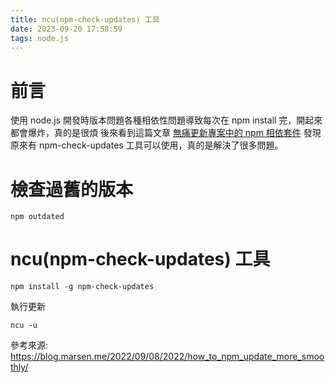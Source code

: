 ```yaml
---
title: ncu(npm-check-updates) 工具
date: 2023-09-20 17:58:59
tags: node.js
---
```


# 前言
使用 node.js 開發時版本問題各種相依性問題導致每次在 npm install 完，開起來都會爆炸，真的是很煩
後來看到這篇文章 [無痛更新專案中的 npm 相依套件](https://blog.marsen.me/2022/09/08/2022/how_to_npm_update_more_smoothly/)
發現原來有  npm-check-updates 工具可以使用，真的是解決了很多問題。

# 檢查過舊的版本
```
npm outdated
```

# ncu(npm-check-updates) 工具
```
npm install -g npm-check-updates
```
執行更新
```
ncu -u
```

參考來源: https://blog.marsen.me/2022/09/08/2022/how_to_npm_update_more_smoothly/
